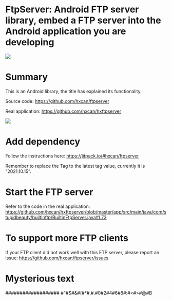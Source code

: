 FtpServer: Android FTP server library, embed a FTP server into the Android application you are developing
===

[![](https://jitpack.io/v/hxcan/ftpserver.svg)](https://jitpack.io/#hxcan/ftpserver)

Summary 
==

This is an Android library, the title has explained its functionality.

Source code: https://github.com/hxcan/ftpserver

Real application: https://github.com/hxcan/hxftpserver

![](https://stupidbeauty.com/ArticleImages/1906/0.jpg)

Add dependency
==

Follow the instructions here: https://jitpack.io/#hxcan/ftpserver

Remember to replace the Tag to the latest tag value, currently it is “2021.10.15”.

Start the FTP server
==

Refer to the code in the real application: https://github.com/hxcan/hxftpserver/blob/master/app/src/main/java/com/stupidbeauty/builtinftp/BuiltinFtpServer.java#L73

To support more FTP clients
===

If your FTP client did not work well with this FTP server, please report an issue: https://github.com/hxcan/ftpserver/issues

Mysterious text
===

################### #"#$#&#(#*#,#.#0#2#4#6#8#:#<#>#@#B
